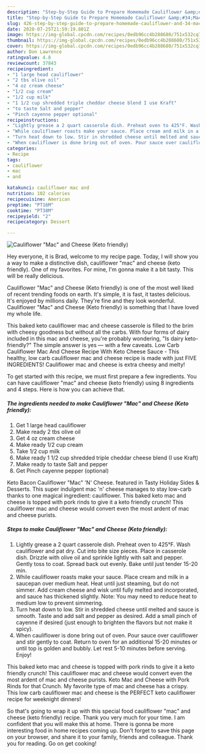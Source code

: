 ```yaml
---
description: "Step-by-Step Guide to Prepare Homemade Cauliflower &amp;#34;Mac&amp;#34; and Cheese (Keto friendly)"
title: "Step-by-Step Guide to Prepare Homemade Cauliflower &amp;#34;Mac&amp;#34; and Cheese (Keto friendly)"
slug: 426-step-by-step-guide-to-prepare-homemade-cauliflower-and-34-mac-and-34-and-cheese-keto-friendly
date: 2020-07-25T21:59:19.801Z
image: https://img-global.cpcdn.com/recipes/0edb96cc4b288680/751x532cq70/cauliflower-mac-and-cheese-keto-friendly-recipe-main-photo.jpg
thumbnail: https://img-global.cpcdn.com/recipes/0edb96cc4b288680/751x532cq70/cauliflower-mac-and-cheese-keto-friendly-recipe-main-photo.jpg
cover: https://img-global.cpcdn.com/recipes/0edb96cc4b288680/751x532cq70/cauliflower-mac-and-cheese-keto-friendly-recipe-main-photo.jpg
author: Don Lawrence
ratingvalue: 4.8
reviewcount: 37843
recipeingredient:
- "1 large head cauliflower"
- "2 tbs olive oil"
- "4 oz cream cheese"
- "1/2 cup cream"
- "1/2 cup milk"
- "1 1/2 cup shredded triple cheddar cheese blend I use Kraft"
- "to taste Salt and pepper"
- "Pinch cayenne pepper optional"
recipeinstructions:
- "Lightly grease a 2 quart casserole dish. Preheat oven to 425°F. Wash cauliflower and pat dry. Cut into bite size pieces. Place in casserole dish. Drizzle with olive oil and sprinkle lightly with salt and pepper. Gently toss to coat. Spread back out evenly. Bake until just tender 15-20 min."
- "While cauliflower roasts make your sauce. Place cream and milk in a saucepan over medium heat. Heat until just steaming, but do not simmer. Add cream cheese and wisk until fully melted and incorporated, and sauce has thickened slightly. Note: You may need to reduce heat to medium low to prevent simmering."
- "Turn heat down to low. Stir in shredded cheese until melted and sauce is smooth. Taste and add salt and pepper as desired. Add a small pinch of cayenne if desired (just enough to brighten the flavors but not make it spicy)."
- "When cauliflower is done bring out of oven. Pour sauce over cauliflower and stir gently to coat. Return to oven for an additional 15-20 minutes or until top is golden and bubbly. Let rest 5-10 minutes before serving. Enjoy!"
categories:
- Recipe
tags:
- cauliflower
- mac
- and

katakunci: cauliflower mac and 
nutrition: 102 calories
recipecuisine: American
preptime: "PT16M"
cooktime: "PT38M"
recipeyield: "2"
recipecategory: Dessert

---
```



![Cauliflower &#34;Mac&#34; and Cheese (Keto friendly)](https://img-global.cpcdn.com/recipes/0edb96cc4b288680/751x532cq70/cauliflower-mac-and-cheese-keto-friendly-recipe-main-photo.jpg)

Hey everyone, it is Brad, welcome to my recipe page. Today, I will show you a way to make a distinctive dish, cauliflower &#34;mac&#34; and cheese (keto friendly). One of my favorites. For mine, I'm gonna make it a bit tasty. This will be really delicious.

Cauliflower &#34;Mac&#34; and Cheese (Keto friendly) is one of the most well liked of recent trending foods on earth. It's simple, it is fast, it tastes delicious. It's enjoyed by millions daily. They're fine and they look wonderful. Cauliflower &#34;Mac&#34; and Cheese (Keto friendly) is something that I have loved my whole life.

This baked keto cauliflower mac and cheese casserole is filled to the brim with cheesy goodness but without all the carbs. With four forms of dairy included in this mac and cheese, you&#39;re probably wondering, &#34;Is dairy keto-friendly?&#34; The simple answer is yes — with a few caveats. Low Carb Cauliflower Mac And Cheese Recipe With Keto Cheese Sauce - This healthy, low carb cauliflower mac and cheese recipe is made with just FIVE INGREDIENTS! Cauliflower mac and cheese is extra cheesy and melty!


To get started with this recipe, we must first prepare a few ingredients. You can have cauliflower &#34;mac&#34; and cheese (keto friendly) using 8 ingredients and 4 steps. Here is how you can achieve that.

<!--inarticleads1-->

##### The ingredients needed to make Cauliflower &#34;Mac&#34; and Cheese (Keto friendly):

1. Get 1 large head cauliflower
1. Make ready 2 tbs olive oil
1. Get 4 oz cream cheese
1. Make ready 1/2 cup cream
1. Take 1/2 cup milk
1. Make ready 1 1/2 cup shredded triple cheddar cheese blend (I use Kraft)
1. Make ready to taste Salt and pepper
1. Get Pinch cayenne pepper (optional)


Keto Bacon Cauliflower &#34;Mac&#34; &#39;N&#39; Cheese. featured in Tasty Holiday Sides &amp; Desserts. This super indulgent mac &#39;n&#39; cheese manages to stay low-carb thanks to one magical ingredient: cauliflower. This baked keto mac and cheese is topped with pork rinds to give it a keto friendly crunch! This cauliflower mac and cheese would convert even the most ardent of mac and cheese purists. 

<!--inarticleads2-->

##### Steps to make Cauliflower &#34;Mac&#34; and Cheese (Keto friendly):

1. Lightly grease a 2 quart casserole dish. Preheat oven to 425°F. Wash cauliflower and pat dry. Cut into bite size pieces. Place in casserole dish. Drizzle with olive oil and sprinkle lightly with salt and pepper. Gently toss to coat. Spread back out evenly. Bake until just tender 15-20 min.
1. While cauliflower roasts make your sauce. Place cream and milk in a saucepan over medium heat. Heat until just steaming, but do not simmer. Add cream cheese and wisk until fully melted and incorporated, and sauce has thickened slightly. Note: You may need to reduce heat to medium low to prevent simmering.
1. Turn heat down to low. Stir in shredded cheese until melted and sauce is smooth. Taste and add salt and pepper as desired. Add a small pinch of cayenne if desired (just enough to brighten the flavors but not make it spicy).
1. When cauliflower is done bring out of oven. Pour sauce over cauliflower and stir gently to coat. Return to oven for an additional 15-20 minutes or until top is golden and bubbly. Let rest 5-10 minutes before serving. Enjoy!


This baked keto mac and cheese is topped with pork rinds to give it a keto friendly crunch! This cauliflower mac and cheese would convert even the most ardent of mac and cheese purists. Keto Mac and Cheese with Pork Rinds for that Crunch. My favorite type of mac and cheese has a crispy. This low carb cauliflower mac and cheese is the PERFECT keto cauliflower recipe for weeknight dinners! 

So that's going to wrap it up with this special food cauliflower &#34;mac&#34; and cheese (keto friendly) recipe. Thank you very much for your time. I am confident that you will make this at home. There is gonna be more interesting food in home recipes coming up. Don't forget to save this page on your browser, and share it to your family, friends and colleague. Thank you for reading. Go on get cooking!
